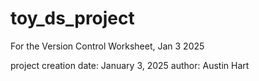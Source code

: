 # toy_ds_project
For the Version Control Worksheet, Jan 3 2025

project creation date: January 3, 2025
author: Austin Hart
